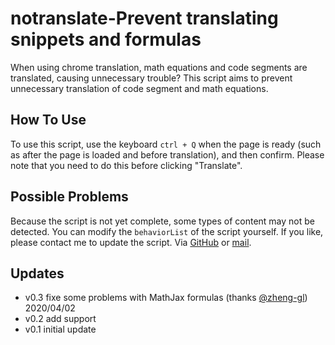 # notranslate-Prevent translating snippets and formulas
When using chrome translation, math equations and code segments are translated, causing unnecessary trouble?
This script aims to prevent unnecessary translation of code segment and math equations.

## How To Use
To use this script, use the keyboard `ctrl + Q` when the page is ready (such as after the page is loaded and before translation), and then confirm.
Please note that you need to do this before clicking "Translate".

## Possible Problems
Because the script is not yet complete, some types of content may not be detected. You can modify the `behaviorList` of the script yourself.
If you like, please contact me to update the script. Via [GitHub](https://github.com/windingwind/notranslate/issues) or [mail](wyzlshx@foxmail.com).

## Updates
- v0.3 fixe some problems with MathJax formulas (thanks [@zheng-gl](https://github.com/windingwind/notranslate/issues?q=is%3Aissue+is%3Aopen+author%3Azheng-gl)) 2020/04/02
- v0.2 add support
- v0.1 initial update
